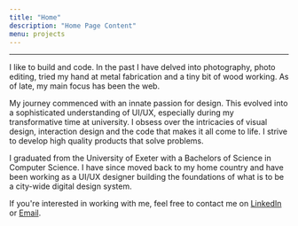 ```yaml
---
title: "Home"
description: "Home Page Content"
menu: projects
---
```

___
I like to build and code. In the past I have delved into photography, photo editing, tried my hand at metal fabrication and a tiny bit of wood working. As of late, my main focus has been the web.

My journey commenced with an innate passion for design. This evolved into a sophisticated understanding of UI/UX, especially during my transformative time at university. I obsess over the intricacies of visual design, interaction design and the code that makes it all come to life. I strive to develop high quality products that solve problems.

I graduated from the University of Exeter with a Bachelors of Science in Computer Science. I have since moved back to my home country and have been working as a UI/UX designer building the foundations of what is to be a city-wide digital design system.

If you're interested in working with me, feel free to contact me on [LinkedIn](https://www.linkedin.com/in/saleh-lootah/) or [Email](mailto:saleh.lootah3@gmail.com).
